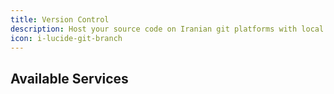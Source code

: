 ```yaml
---
title: Version Control
description: Host your source code on Iranian git platforms with local infrastructure and collaboration features.
icon: i-lucide-git-branch
---
```


## Available Services
